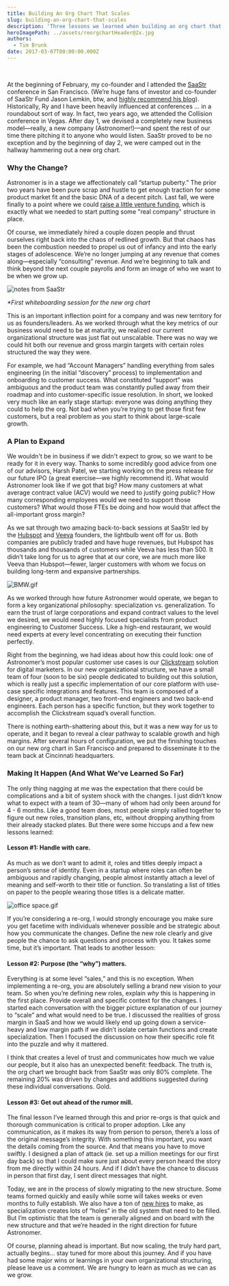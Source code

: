 ```yaml
---
title: Building An Org Chart That Scales
slug: building-an-org-chart-that-scales
description: 'Three lessons we learned when building an org chart that scales. '
heroImagePath: ../assets/reorgchartHeader@2x.jpg
authors:
  - Tim Brunk
date: 2017-03-07T00:00:00.000Z
---
```

<!-- markdownlint-disable-file -->
&nbsp;

At the beginning of February, my co-founder and I attended the [SaaStr](https://www.saastrannual.com/) conference in San Francisco. (We’re huge fans of investor and co-founder of SaaStr Fund Jason Lemkin, btw, and [highly recommend his blog](https://medium.com/@jasonlk)). Historically, Ry and I have been heavily influenced at conferences … in a roundabout sort of way. In fact, two years ago, we attended the Collision conference in Vegas. After day 1, we devised a completely new business model—really, a new company (Astronomer!)—and spent the rest of our time there pitching it to anyone who would listen. SaaStr proved to be no exception and by the beginning of day 2, we were camped out in the hallway hammering out a new org chart.

### Why the Change?

Astronomer is in a stage we affectionately call “startup puberty.” The prior two years have been pure scrap and hustle to get enough traction for some product market fit and the basic DNA of a decent pitch. Last fall, we were finally to a point where we could [raise a little venture funding](https://www.astronomer.io/blog/our-unique-path-to-raising-2m-seed-in-the-midwest), which is exactly what we needed to start putting some "real company" structure in place.

Of course, we immediately hired a couple dozen people and thrust ourselves right back into the chaos of redlined growth. But that chaos has been the combustion needed to propel us out of infancy and into the early stages of adolescence. We’re no longer jumping at any revenue that comes along—especially “consulting” revenue. And we’re beginning to talk and think beyond the next couple payrolls and form an image of who we want to be when we grow up.

 ![notes from SaaStr](../assets/1B4B2616-DD36-4CDA-80B3-5141A852DC22.jpg "notes from SaaStr")

_\*First whiteboarding session for the new org chart_

This is an important inflection point for a company and was new territory for us as founders/leaders. As we worked through what the key metrics of our business would need to be at maturity, we realized our current organizational structure was just flat out unscalable. There was no way we could hit both our revenue and gross margin targets with certain roles structured the way they were.

For example, we had “Account Managers” handling everything from sales engineering (in the initial “discovery” process) to implementation and onboarding to customer success. What constituted “support” was ambiguous and the product team was constantly pulled away from their roadmap and into customer-specific issue resolution. In short, we looked very much like an early stage startup: everyone was doing anything they could to help the org. Not bad when you’re trying to get those first few customers, but a real problem as you start to think about large-scale growth.

### A Plan&nbsp;to Expand

We wouldn't be in business if we didn't expect to grow, so we want to be ready for it in every way. Thanks to some incredibly good advice from one of our advisors, Harsh Patel, we starting working on the press release for our future IPO (a great exercise—we highly recommend it). What would Astronomer look like if we got that big? How many customers at what average contract value (ACV) would we need to justify going public? How many corresponding employees would we need to support those customers? What would those FTEs be doing and how would that affect the all-important gross margin?

As we sat through two amazing back-to-back sessions at SaaStr led by the&nbsp;[Hubspot](https://www.hubspot.com/) and&nbsp;[Veeva](https://www.veeva.com/)&nbsp;founders, the lightbulb went off for us. Both companies are publicly traded and have huge revenues, but Hubspot has thousands and thousands of customers while Veeva has less than 500. It didn’t take long for us to agree that at our core, we are much more like Veeva than Hubspot—fewer, larger customers with whom&nbsp;we focus on building long-term and expansive partnerships.

![BMW.gif](../assets/BMW.gif)

As we worked through how future Astronomer would operate, we began to form a key organizational philosophy: specialization vs. generalization. To earn the trust of large corporations and expand contract values to the level we desired, we would need highly focused specialists from product engineering to Customer Success. Like a high-end restaurant, we would need experts at every level concentrating on executing their function perfectly.

Right from the beginning, we had ideas about how this could look: one of Astronomer’s most popular customer use cases is our [Clickstream](https://www.astronomer.io/solutions/clickstream) solution for digital marketers. In our new organizational structure, we have a small team of four (soon to be six) people dedicated to building out this solution, which is really just a specific implementation of our core platform with use-case specific integrations and features. This team is composed of a designer, a product manager, two front-end engineers and two back-end engineers. Each person has a specific function, but they work together to accomplish the Clickstream squad’s overall function.

There is nothing earth-shattering about this, but it was a new way for us to operate, and it began to reveal a clear pathway to scalable growth and high margins. After several hours of configuration, we put the finishing touches on our new org chart in San Francisco and prepared to disseminate it to the team back at Cincinnati headquarters.

### Making It Happen (And What We've Learned So Far)

The only thing nagging at me was the expectation that there could be complications and a bit of system shock with the changes. I just didn’t know what to expect with a team of 30—many of whom had only been around for 4 - 6 months. Like a good team does, most people simply rallied together to figure out new roles, transition plans, etc, without dropping anything from their already stacked plates. But there were some hiccups and a few new lessons learned:

#### Lesson #1: Handle with care.

As much as we don’t want to admit it, roles and titles deeply impact a person’s sense of identity. Even in a startup where roles can often be ambiguous and rapidly changing, people almost instantly attach a level of meaning and self-worth to their title or function. So translating a list of titles on paper to the people wearing those titles is a delicate matter.

![office space.gif](../assets/officespace.gif)

If you’re considering a re-org, I would strongly encourage you make sure you get facetime with individuals whenever possible and be strategic about how you communicate the changes. Define the new role clearly and give people the chance to ask questions and process with you. It takes some time, but it’s important. That leads to another lesson:

#### Lesson #2: Purpose (the “why”) matters.

Everything is at some level “sales,” and this is no exception. When implementing a re-org, you are absolutely selling a brand&nbsp;new vision to your team. So when&nbsp;you’re defining new roles, explain _why_ this is happening in the first place. Provide overall and specific context for the changes. I started each conversation with the bigger picture explanation of our journey to “scale” and what would need to be true. I discussed the realities of gross margin in SaaS and how we would likely end up going down a service-heavy and low margin path if we didn’t isolate certain functions and create specialization. Then I focused the discussion on how their specific role fit into the puzzle and why it mattered.

I think that creates a level of trust and communicates how much we value our people, but it also has an unexpected benefit: feedback. The truth is, the org chart we brought back from SaaStr was only 80% complete. The remaining 20% was driven by changes and additions suggested during these individual conversations. Gold.

#### Lesson #3: Get out ahead of the rumor mill.

The final lesson I’ve learned through this and prior re-orgs is that quick and thorough communication is critical to proper adoption. Like any communication, as it makes its way from person to person, there’s a loss of the original message’s integrity. With something this important, you want the details coming from the source. And that means you have to move swiftly. I designed a plan of attack (ie. set up a million meetings for our first day back) so that I could make sure just about every person heard the story from me directly within 24 hours. And if I didn’t have the chance to discuss in person that first day, I sent direct messages that night.

Today, we are in the process of slowly migrating to the new structure. Some teams formed quickly and easily while some will takes weeks or even months to fully establish. We also have a ton of [new hires](https://astronomer.recruitee.com/#/) to make, as specialization creates lots of “holes” in the old system that need to be filled. But I’m optimistic that the team is generally aligned and on board with the new structure and that we’re headed in the right direction for future Astronomer.

Of course, planning ahead is important. But now scaling, the truly hard part, actually begins… stay tuned for more about this journey. And if you have had some major wins or learnings in your own organizational structuring, please leave us a comment. We are hungry to learn as much as we can as we grow.

